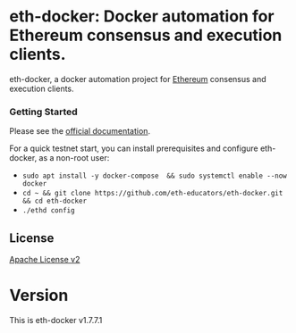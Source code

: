 # eth-docker: Docker automation for Ethereum consensus and execution clients.

eth-docker, a docker automation project for [Ethereum](https://ethereum.org/en/upgrades/) consensus and execution clients.

### Getting Started

Please see the [official documentation](https://eth-docker.net).

For a quick testnet start, you can install prerequisites and configure eth-docker, as a non-root user:

* `sudo apt install -y docker-compose  && sudo systemctl enable --now docker`
* `cd ~ && git clone https://github.com/eth-educators/eth-docker.git && cd eth-docker`
* `./ethd config`

## License

[Apache License v2](https://github.com/eth2-educators/eth-docker/blob/master/LICENSE)

# Version

This is eth-docker v1.7.7.1
